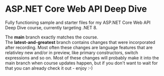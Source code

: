 # ASP.NET Core Web API Deep Dive
Fully functioning sample and starter files for my ASP.NET Core Web API Deep Dive course, currently targeting .NET 8.

The **main** branch exactly matches the course.  
The **latest-and-greatest** branch contains changes that were incorporated after recording.  Most often these changes are language features that are relativley new and/or in preview, like primary constructors, switch expressions and so on.  Most of these changes will probably make it into the main branch when course updates happen, but if you don't want to wait for that you can already check it out - enjoy :-)
